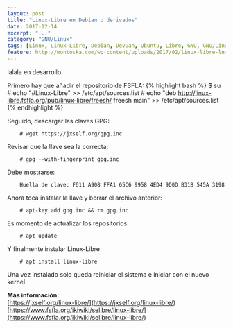 ```yaml
---
layout: post
title: "Linux-Libre en Debian o derivados"
date: 2017-12-14
excerpt: "..."
category: "GNU/Linux"
tags: [Linux, Linux-Libre, Debian, Devuan, Ubuntu, Libre, GNU, GNU/Linux, GNU/Linux-Libre]
feature: http://montoska.com/wp-content/uploads/2017/02/linux-libre-lnx.png
---
```


lalala en desarrollo

Primero hay que añadir el repositorio de FSFLA:
{% highlight bash %}
    $ su
    # echo "#Linux-Libre" >> /etc/apt/sources.list
    # echo "deb http://linux-libre.fsfla.org/pub/linux-libre/freesh/ freesh main" >> /etc/apt/sources.list
{% endhighlight %}

Seguido, descargar las claves GPG:
~~~
    # wget https://jxself.org/gpg.inc
~~~

Revisar que la llave sea la correcta:
~~~
    # gpg --with-fingerprint gpg.inc
~~~

Debe mostrarse:
~~~
    Huella de clave: F611 A908 FFA1 65C6 9958 4ED4 9D0D B31B 545A 3198
~~~

Ahora toca instalar la llave y borrar el archivo anterior:
~~~
    # apt-key add gpg.inc && rm gpg.inc
~~~

Es momento de actualizar los repositorios:
~~~
    # apt update
~~~

Y finalmente instalar Linux-Libre
~~~
    # apt install linux-libre
~~~

Una vez instalado solo queda reiniciar el sistema e iniciar con el nuevo kernel.

<b>Más información:</b>  
[https://jxself.org/linux-libre/](https://jxself.org/linux-libre/)  
[https://www.fsfla.org/ikiwiki/selibre/linux-libre/](https://www.fsfla.org/ikiwiki/selibre/linux-libre/)
